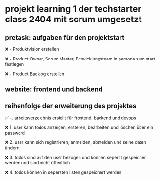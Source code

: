 # projekt learning 1 der techstarter class 2404 mit scrum umgesetzt

## pretask: aufgaben für den projektstart
❌ - Produktvision erstellen

❌ - Product Owner, Scrum Master, Entwicklungsteam in persona zum start festlegen

❌ - Product Backlog erstellen


## website: frontend und backend

## reihenfolge der erweiterung des projektes

✅ -. arbeitsverzeichnis erstellt für frontend, backend und devops


❌ 1. user kann todos anzeigen, erstellen, bearbeiten und löschen über ein password

❌ 2. user kann sich registrieren, anmelden, abmelden und seine daten ändern

❌ 3. todos sind auf den user bezogen und können seperat gespeicher werden und sind nicht öffentlich

❌ 4. todos können in seperaten listen gespeichert werden
